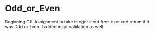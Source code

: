 # Odd_or_Even
Beginning C#. Assignment to take integer input from user and return if it was Odd or Even. I added input validation as well. 

